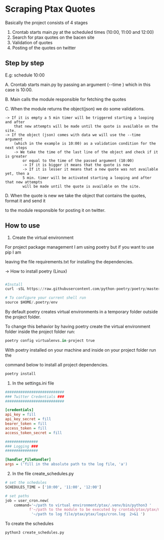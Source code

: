 
# Scraping Ptax Quotes

Basically the project consists of 4 stages

1. Crontab starts main.py at the scheduled times (10:00, 11:00 and 12:00)
2. Search for ptax quotes on the bacen site
2. Validation of quotes
2. Posting of the quotes on twitter




## Step by step

E.g: schedule 10:00

A. Crontab starts main.py by passing an argument (--time ) which in this case is 10:00.

B. Main calls the module responsible for fetching the quotes

C. When the module returns the object(json) we do some validations.

	-> If it is empty a 5 min timer will be triggered starting a looping and after 
        that new attempts will be made until the quote is available on the site.
	-> If the object (json) comes with data we will use the --time argument 
        (which in the example is 10:00) as a validation condition for the next steps
		-> We take the time of the last line of the object and check if it is greater 
            or equal to the time of the passed argument (10:00)
			-> If it is bigger it means that the quote is new
			-> If it is lesser it means that a new quote was not available yet, then a 
            5 min. timer will be activated starting a looping and after that new attempts 
            will be made until the quote is available on the site.

D. When the quote is new we take the object that contains the quotes, format it and send it 

to the module responsible for posting it on twitter.



## How to use

1. Create the virtual environment


For project package management I am using poetry but if you want to use pip I am 

leaving the file requirements.txt for installing the dependencies.


-> How to install poetry (Linux)
```python

#Install
curl -sSL https://raw.githubusercontent.com/python-poetry/poetry/master/get-poetry.py | python3 -

# To configure your current shell run
source $HOME/.poetry/env
```

By default poetry creates virtual environments in a temporary folder outside the 
project folder. 

To change this behavior by having poetry create the virtual 
environment folder inside the project folder run:

```python
poetry config virtualenvs.in-project true
```


With poetry installed on your machine and inside on your project folder run the 

command below to install all project dependencies.


```python
poetry install
```

1. In the settings.ini file


```ini
###########################
### Twitter Credentials ###
###########################

[credentials]
api_key = fill
api_key_secret = fill
bearer_token = fill
access_token = fill
access_token_secret = fill

###############
### Logging ###
###############

[handler_FileHandler]
args = ('fill in the absolute path to the log file, 'a')
```
2. In the file create_schedules.py

```python
# set the schedules
SCHEDULES_TIME = ['10:00', '11:00', '12:00']

# set paths
job = user_cron.new(
    command='~/path to virtual environment/ptax/.venv/bin/python3 '
           f'~/path to the module to be executed by crontab/ptax/ptax/main.py -t {sched_time} >> '
            '~/path to log file/ptax/ptax/logs/cron.log  2>&1 ')

```
To create the schedules

```python
python3 create_schedules.py
```